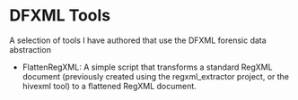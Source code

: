 # DFXML Tools

A selection of tools I have authored that use the DFXML forensic data abstraction

* FlattenRegXML: A simple script that transforms a standard RegXML document (previously created using the regxml_extractor project, or the hivexml tool) to a flattened RegXML document.
